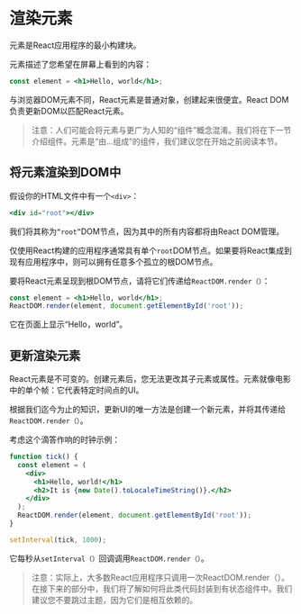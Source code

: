 # 渲染元素

元素是React应用程序的最小构建块。

元素描述了您希望在屏幕上看到的内容：

```jsx
const element = <h1>Hello, world</h1>;
```

与浏览器DOM元素不同，React元素是普通对象，创建起来很便宜。React DOM负责更新DOM以匹配React元素。

> 注意：人们可能会将元素与更广为人知的“组件”概念混淆。我们将在下一节介绍组件。元素是“由...组成”的组件，我们建议您在开始之前阅读本节。

## 将元素渲染到DOM中

假设你的HTML文件中有一个`<div>`：

```jsx
<div id="root"></div>
```

我们将其称为`“root”`DOM节点，因为其中的所有内容都将由React DOM管理。

仅使用React构建的应用程序通常具有单个`root`DOM节点。如果要将React集成到现有应用程序中，则可以拥有任意多个孤立的根DOM节点。

要将React元素呈现到根DOM节点，请将它们传递给`ReactDOM.render（）`：

```jsx
const element = <h1>Hello, world</h1>;
ReactDOM.render(element, document.getElementById('root'));
```

它在页面上显示“Hello，world”。

## 更新渲染元素

React元素是不可变的。创建元素后，您无法更改其子元素或属性。元素就像电影中的单个帧：它代表特定时间点的UI。

根据我们迄今为止的知识，更新UI的唯一方法是创建一个新元素，并将其传递给`ReactDOM.render（）`。

考虑这个滴答作响的时钟示例：

```jsx
function tick() {
  const element = (
    <div>
      <h1>Hello, world!</h1>
      <h2>It is {new Date().toLocaleTimeString()}.</h2>
    </div>
  );
  ReactDOM.render(element, document.getElementById('root'));
}

setInterval(tick, 1000);
```

它每秒从`setInterval（）`回调调用`ReactDOM.render（）`。

> 注意：实际上，大多数React应用程序只调用一次ReactDOM.render（）。在接下来的部分中，我们将了解如何将此类代码封装到有状态组件中。我们建议您不要跳过主题，因为它们是相互依赖的。
